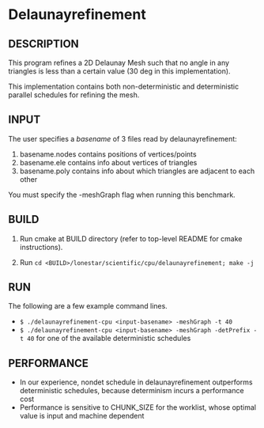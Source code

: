 Delaunayrefinement
================================================================================

DESCRIPTION 
--------------------------------------------------------------------------------

This program refines a 2D Delaunay Mesh such that no angle in any triangles is less
than a certain value (30 deg in this implementation).

This implementation contains both non-deterministic and deterministic parallel
schedules for refining the mesh. 

INPUT
--------------------------------------------------------------------------------

The user specifies a *basename* of 3 files read by delaunayrefinement:
  1. basename.nodes contains positions of vertices/points
  2. basename.ele contains info about vertices of triangles
  3. basename.poly contains info about which triangles are adjacent to each other

You must specify the -meshGraph flag when running this benchmark.

BUILD
--------------------------------------------------------------------------------

1. Run cmake at BUILD directory (refer to top-level README for cmake instructions).

2. Run `cd <BUILD>/lonestar/scientific/cpu/delaunayrefinement; make -j`

RUN
--------------------------------------------------------------------------------

The following are a few example command lines.

- `$ ./delaunayrefinement-cpu <input-basename> -meshGraph -t 40`
- `$ ./delaunayrefinement-cpu <input-basename> -meshGraph -detPrefix -t 40` for one of the
  available deterministic schedules

PERFORMANCE  
--------------------------------------------------------------------------------

* In our experience, nondet schedule in  delaunayrefinement outperforms deterministic schedules, because determinism incurs a performance cost
* Performance is sensitive to CHUNK_SIZE for the worklist, whose optimal value is input and
  machine dependent
